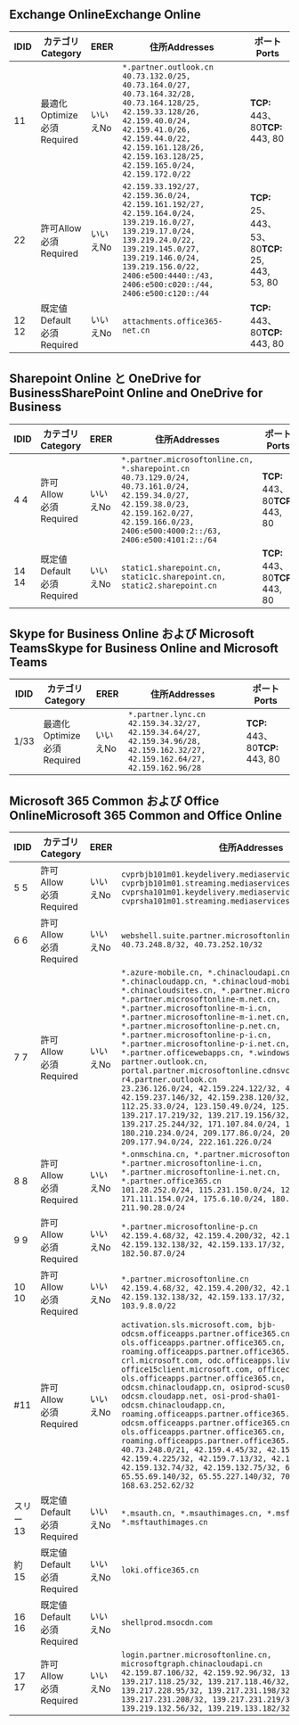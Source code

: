 <!--THIS FILE IS AUTOMATICALLY GENERATED. MANUAL CHANGES WILL BE OVERWRITTEN.-->
<!--Please contact the Office 365 Endpoints team with any questions.-->
<!--China endpoints version 2020033100-->
<!--File generated 2020-06-13 17:00:13.9786-->

## <a name="exchange-online"></a><span data-ttu-id="2726c-101">Exchange Online</span><span class="sxs-lookup"><span data-stu-id="2726c-101">Exchange Online</span></span>

<span data-ttu-id="2726c-102">ID</span><span class="sxs-lookup"><span data-stu-id="2726c-102">ID</span></span> | <span data-ttu-id="2726c-103">カテゴリ</span><span class="sxs-lookup"><span data-stu-id="2726c-103">Category</span></span> | <span data-ttu-id="2726c-104">ER</span><span class="sxs-lookup"><span data-stu-id="2726c-104">ER</span></span> | <span data-ttu-id="2726c-105">住所</span><span class="sxs-lookup"><span data-stu-id="2726c-105">Addresses</span></span> | <span data-ttu-id="2726c-106">ポート</span><span class="sxs-lookup"><span data-stu-id="2726c-106">Ports</span></span>
-- | -------------------- | -- | ---------------------------------------------------------------------------------------------------------------------------------------------------------------------------------------------------------------------------------------------- | ------------------------
<span data-ttu-id="2726c-107">1</span><span class="sxs-lookup"><span data-stu-id="2726c-107">1</span></span> | <span data-ttu-id="2726c-108">最適化</span><span class="sxs-lookup"><span data-stu-id="2726c-108">Optimize</span></span><BR><span data-ttu-id="2726c-109">必須</span><span class="sxs-lookup"><span data-stu-id="2726c-109">Required</span></span> | <span data-ttu-id="2726c-110">いいえ</span><span class="sxs-lookup"><span data-stu-id="2726c-110">No</span></span> | `*.partner.outlook.cn`<BR>`40.73.132.0/25, 40.73.164.0/27, 40.73.164.32/28, 40.73.164.128/25, 42.159.33.128/26, 42.159.40.0/24, 42.159.41.0/26, 42.159.44.0/22, 42.159.161.128/26, 42.159.163.128/25, 42.159.165.0/24, 42.159.172.0/22` | <span data-ttu-id="2726c-111">**TCP:** 443、80</span><span class="sxs-lookup"><span data-stu-id="2726c-111">**TCP:** 443, 80</span></span>
<span data-ttu-id="2726c-112">2</span><span class="sxs-lookup"><span data-stu-id="2726c-112">2</span></span> | <span data-ttu-id="2726c-113">許可</span><span class="sxs-lookup"><span data-stu-id="2726c-113">Allow</span></span><BR><span data-ttu-id="2726c-114">必須</span><span class="sxs-lookup"><span data-stu-id="2726c-114">Required</span></span> | <span data-ttu-id="2726c-115">いいえ</span><span class="sxs-lookup"><span data-stu-id="2726c-115">No</span></span> | `42.159.33.192/27, 42.159.36.0/24, 42.159.161.192/27, 42.159.164.0/24, 139.219.16.0/27, 139.219.17.0/24, 139.219.24.0/22, 139.219.145.0/27, 139.219.146.0/24, 139.219.156.0/22, 2406:e500:4440::/43, 2406:e500:c020::/44, 2406:e500:c120::/44` | <span data-ttu-id="2726c-116">**TCP:** 25、443、53、80</span><span class="sxs-lookup"><span data-stu-id="2726c-116">**TCP:** 25, 443, 53, 80</span></span>
<span data-ttu-id="2726c-117">12 </span><span class="sxs-lookup"><span data-stu-id="2726c-117">12</span></span> | <span data-ttu-id="2726c-118">既定値</span><span class="sxs-lookup"><span data-stu-id="2726c-118">Default</span></span><BR><span data-ttu-id="2726c-119">必須</span><span class="sxs-lookup"><span data-stu-id="2726c-119">Required</span></span> | <span data-ttu-id="2726c-120">いいえ</span><span class="sxs-lookup"><span data-stu-id="2726c-120">No</span></span> | `attachments.office365-net.cn` | <span data-ttu-id="2726c-121">**TCP:** 443、80</span><span class="sxs-lookup"><span data-stu-id="2726c-121">**TCP:** 443, 80</span></span>

## <a name="sharepoint-online-and-onedrive-for-business"></a><span data-ttu-id="2726c-122">Sharepoint Online と OneDrive for Business</span><span class="sxs-lookup"><span data-stu-id="2726c-122">SharePoint Online and OneDrive for Business</span></span>

<span data-ttu-id="2726c-123">ID</span><span class="sxs-lookup"><span data-stu-id="2726c-123">ID</span></span> | <span data-ttu-id="2726c-124">カテゴリ</span><span class="sxs-lookup"><span data-stu-id="2726c-124">Category</span></span> | <span data-ttu-id="2726c-125">ER</span><span class="sxs-lookup"><span data-stu-id="2726c-125">ER</span></span> | <span data-ttu-id="2726c-126">住所</span><span class="sxs-lookup"><span data-stu-id="2726c-126">Addresses</span></span> | <span data-ttu-id="2726c-127">ポート</span><span class="sxs-lookup"><span data-stu-id="2726c-127">Ports</span></span>
-- | ------------------- | -- | --------------------------------------------------------------------------------------------------------------------------------------------------------------------------------------------------- | ----------------
<span data-ttu-id="2726c-128">4 </span><span class="sxs-lookup"><span data-stu-id="2726c-128">4</span></span> | <span data-ttu-id="2726c-129">許可</span><span class="sxs-lookup"><span data-stu-id="2726c-129">Allow</span></span><BR><span data-ttu-id="2726c-130">必須</span><span class="sxs-lookup"><span data-stu-id="2726c-130">Required</span></span> | <span data-ttu-id="2726c-131">いいえ</span><span class="sxs-lookup"><span data-stu-id="2726c-131">No</span></span> | `*.partner.microsoftonline.cn, *.sharepoint.cn`<BR>`40.73.129.0/24, 40.73.161.0/24, 42.159.34.0/27, 42.159.38.0/23, 42.159.162.0/27, 42.159.166.0/23, 2406:e500:4000:2::/63, 2406:e500:4101:2::/64` | <span data-ttu-id="2726c-132">**TCP:** 443、80</span><span class="sxs-lookup"><span data-stu-id="2726c-132">**TCP:** 443, 80</span></span>
<span data-ttu-id="2726c-133">14 </span><span class="sxs-lookup"><span data-stu-id="2726c-133">14</span></span> | <span data-ttu-id="2726c-134">既定値</span><span class="sxs-lookup"><span data-stu-id="2726c-134">Default</span></span><BR><span data-ttu-id="2726c-135">必須</span><span class="sxs-lookup"><span data-stu-id="2726c-135">Required</span></span> | <span data-ttu-id="2726c-136">いいえ</span><span class="sxs-lookup"><span data-stu-id="2726c-136">No</span></span> | `static1.sharepoint.cn, static1c.sharepoint.cn, static2.sharepoint.cn` | <span data-ttu-id="2726c-137">**TCP:** 443、80</span><span class="sxs-lookup"><span data-stu-id="2726c-137">**TCP:** 443, 80</span></span>

## <a name="skype-for-business-online-and-microsoft-teams"></a><span data-ttu-id="2726c-138">Skype for Business Online および Microsoft Teams</span><span class="sxs-lookup"><span data-stu-id="2726c-138">Skype for Business Online and Microsoft Teams</span></span>

<span data-ttu-id="2726c-139">ID</span><span class="sxs-lookup"><span data-stu-id="2726c-139">ID</span></span> | <span data-ttu-id="2726c-140">カテゴリ</span><span class="sxs-lookup"><span data-stu-id="2726c-140">Category</span></span> | <span data-ttu-id="2726c-141">ER</span><span class="sxs-lookup"><span data-stu-id="2726c-141">ER</span></span> | <span data-ttu-id="2726c-142">住所</span><span class="sxs-lookup"><span data-stu-id="2726c-142">Addresses</span></span> | <span data-ttu-id="2726c-143">ポート</span><span class="sxs-lookup"><span data-stu-id="2726c-143">Ports</span></span>
-- | -------------------- | -- | -------------------------------------------------------------------------------------------------------------------------------- | ----------------
<span data-ttu-id="2726c-144">1/3</span><span class="sxs-lookup"><span data-stu-id="2726c-144">3</span></span> | <span data-ttu-id="2726c-145">最適化</span><span class="sxs-lookup"><span data-stu-id="2726c-145">Optimize</span></span><BR><span data-ttu-id="2726c-146">必須</span><span class="sxs-lookup"><span data-stu-id="2726c-146">Required</span></span> | <span data-ttu-id="2726c-147">いいえ</span><span class="sxs-lookup"><span data-stu-id="2726c-147">No</span></span> | `*.partner.lync.cn`<BR>`42.159.34.32/27, 42.159.34.64/27, 42.159.34.96/28, 42.159.162.32/27, 42.159.162.64/27, 42.159.162.96/28` | <span data-ttu-id="2726c-148">**TCP:** 443、80</span><span class="sxs-lookup"><span data-stu-id="2726c-148">**TCP:** 443, 80</span></span>

## <a name="microsoft-365-common-and-office-online"></a><span data-ttu-id="2726c-149">Microsoft 365 Common および Office Online</span><span class="sxs-lookup"><span data-stu-id="2726c-149">Microsoft 365 Common and Office Online</span></span>

<span data-ttu-id="2726c-150">ID</span><span class="sxs-lookup"><span data-stu-id="2726c-150">ID</span></span> | <span data-ttu-id="2726c-151">カテゴリ</span><span class="sxs-lookup"><span data-stu-id="2726c-151">Category</span></span> | <span data-ttu-id="2726c-152">ER</span><span class="sxs-lookup"><span data-stu-id="2726c-152">ER</span></span> | <span data-ttu-id="2726c-153">住所</span><span class="sxs-lookup"><span data-stu-id="2726c-153">Addresses</span></span> | <span data-ttu-id="2726c-154">ポート</span><span class="sxs-lookup"><span data-stu-id="2726c-154">Ports</span></span>
-- | ------------------- | -- | ---------------------------------------------------------------------------------------------------------------------------------------------------------------------------------------------------------------------------------------------------------------------------------------------------------------------------------------------------------------------------------------------------------------------------------------------------------------------------------------------------------------------------------------------------------------------------------------------------------------------------------------------------------------------------------------------------------------------------------------------------------------------------------------------------------------------------------------------------------------------------- | ----------------
<span data-ttu-id="2726c-155">5 </span><span class="sxs-lookup"><span data-stu-id="2726c-155">5</span></span> | <span data-ttu-id="2726c-156">許可</span><span class="sxs-lookup"><span data-stu-id="2726c-156">Allow</span></span><BR><span data-ttu-id="2726c-157">必須</span><span class="sxs-lookup"><span data-stu-id="2726c-157">Required</span></span> | <span data-ttu-id="2726c-158">いいえ</span><span class="sxs-lookup"><span data-stu-id="2726c-158">No</span></span> | `cvprbjb101m01.keydelivery.mediaservices.chinacloudapi.cn, cvprbjb101m01.streaming.mediaservices.chinacloudapi.cn, cvprsha101m01.keydelivery.mediaservices.chinacloudapi.cn, cvprsha101m01.streaming.mediaservices.chinacloudapi.cn` | <span data-ttu-id="2726c-159">**TCP:** 443、80</span><span class="sxs-lookup"><span data-stu-id="2726c-159">**TCP:** 443, 80</span></span>
<span data-ttu-id="2726c-160">6 </span><span class="sxs-lookup"><span data-stu-id="2726c-160">6</span></span> | <span data-ttu-id="2726c-161">許可</span><span class="sxs-lookup"><span data-stu-id="2726c-161">Allow</span></span><BR><span data-ttu-id="2726c-162">必須</span><span class="sxs-lookup"><span data-stu-id="2726c-162">Required</span></span> | <span data-ttu-id="2726c-163">いいえ</span><span class="sxs-lookup"><span data-stu-id="2726c-163">No</span></span> | `webshell.suite.partner.microsoftonline.cn`<BR>`40.73.248.8/32, 40.73.252.10/32` | <span data-ttu-id="2726c-164">**TCP:** 443、80</span><span class="sxs-lookup"><span data-stu-id="2726c-164">**TCP:** 443, 80</span></span>
<span data-ttu-id="2726c-165">7 </span><span class="sxs-lookup"><span data-stu-id="2726c-165">7</span></span> | <span data-ttu-id="2726c-166">許可</span><span class="sxs-lookup"><span data-stu-id="2726c-166">Allow</span></span><BR><span data-ttu-id="2726c-167">必須</span><span class="sxs-lookup"><span data-stu-id="2726c-167">Required</span></span> | <span data-ttu-id="2726c-168">いいえ</span><span class="sxs-lookup"><span data-stu-id="2726c-168">No</span></span> | `*.azure-mobile.cn, *.chinacloudapi.cn, *.chinacloudapp.cn, *.chinacloud-mobile.cn, *.chinacloudsites.cn, *.partner.microsoftonline-m.cn, *.partner.microsoftonline-m.net.cn, *.partner.microsoftonline-m-i.cn, *.partner.microsoftonline-m-i.net.cn, *.partner.microsoftonline-p.net.cn, *.partner.microsoftonline-p-i.cn, *.partner.microsoftonline-p-i.net.cn, *.partner.officewebapps.cn, *.windowsazure.cn, partner.outlook.cn, portal.partner.microsoftonline.cdnsvc.com, r4.partner.outlook.cn`<BR>`23.236.126.0/24, 42.159.224.122/32, 42.159.233.91/32, 42.159.237.146/32, 42.159.238.120/32, 58.68.168.0/24, 112.25.33.0/24, 123.150.49.0/24, 125.65.247.0/24, 139.217.17.219/32, 139.217.19.156/32, 139.217.21.3/32, 139.217.25.244/32, 171.107.84.0/24, 180.210.232.0/24, 180.210.234.0/24, 209.177.86.0/24, 209.177.90.0/24, 209.177.94.0/24, 222.161.226.0/24` | <span data-ttu-id="2726c-169">**TCP:** 443、80</span><span class="sxs-lookup"><span data-stu-id="2726c-169">**TCP:** 443, 80</span></span>
<span data-ttu-id="2726c-170">8 </span><span class="sxs-lookup"><span data-stu-id="2726c-170">8</span></span> | <span data-ttu-id="2726c-171">許可</span><span class="sxs-lookup"><span data-stu-id="2726c-171">Allow</span></span><BR><span data-ttu-id="2726c-172">必須</span><span class="sxs-lookup"><span data-stu-id="2726c-172">Required</span></span> | <span data-ttu-id="2726c-173">いいえ</span><span class="sxs-lookup"><span data-stu-id="2726c-173">No</span></span> | `*.onmschina.cn, *.partner.microsoftonline.net.cn, *.partner.microsoftonline-i.cn, *.partner.microsoftonline-i.net.cn, *.partner.office365.cn`<BR>`101.28.252.0/24, 115.231.150.0/24, 123.235.32.0/24, 171.111.154.0/24, 175.6.10.0/24, 180.210.229.0/24, 211.90.28.0/24` | <span data-ttu-id="2726c-174">**TCP:** 443、80</span><span class="sxs-lookup"><span data-stu-id="2726c-174">**TCP:** 443, 80</span></span>
<span data-ttu-id="2726c-175">9 </span><span class="sxs-lookup"><span data-stu-id="2726c-175">9</span></span> | <span data-ttu-id="2726c-176">許可</span><span class="sxs-lookup"><span data-stu-id="2726c-176">Allow</span></span><BR><span data-ttu-id="2726c-177">必須</span><span class="sxs-lookup"><span data-stu-id="2726c-177">Required</span></span> | <span data-ttu-id="2726c-178">いいえ</span><span class="sxs-lookup"><span data-stu-id="2726c-178">No</span></span> | `*.partner.microsoftonline-p.cn`<BR>`42.159.4.68/32, 42.159.4.200/32, 42.159.7.156/32, 42.159.132.138/32, 42.159.133.17/32, 42.159.135.78/32, 182.50.87.0/24` | <span data-ttu-id="2726c-179">**TCP:** 443、80</span><span class="sxs-lookup"><span data-stu-id="2726c-179">**TCP:** 443, 80</span></span>
<span data-ttu-id="2726c-180">10  </span><span class="sxs-lookup"><span data-stu-id="2726c-180">10</span></span> | <span data-ttu-id="2726c-181">許可</span><span class="sxs-lookup"><span data-stu-id="2726c-181">Allow</span></span><BR><span data-ttu-id="2726c-182">必須</span><span class="sxs-lookup"><span data-stu-id="2726c-182">Required</span></span> | <span data-ttu-id="2726c-183">いいえ</span><span class="sxs-lookup"><span data-stu-id="2726c-183">No</span></span> | `*.partner.microsoftonline.cn`<BR>`42.159.4.68/32, 42.159.4.200/32, 42.159.7.156/32, 42.159.132.138/32, 42.159.133.17/32, 42.159.135.78/32, 103.9.8.0/22` | <span data-ttu-id="2726c-184">**TCP:** 443、80</span><span class="sxs-lookup"><span data-stu-id="2726c-184">**TCP:** 443, 80</span></span>
<span data-ttu-id="2726c-185">#</span><span class="sxs-lookup"><span data-stu-id="2726c-185">11</span></span> | <span data-ttu-id="2726c-186">許可</span><span class="sxs-lookup"><span data-stu-id="2726c-186">Allow</span></span><BR><span data-ttu-id="2726c-187">必須</span><span class="sxs-lookup"><span data-stu-id="2726c-187">Required</span></span> | <span data-ttu-id="2726c-188">いいえ</span><span class="sxs-lookup"><span data-stu-id="2726c-188">No</span></span> | `activation.sls.microsoft.com, bjb-odcsm.officeapps.partner.office365.cn, bjb-ols.officeapps.partner.office365.cn, bjb-roaming.officeapps.partner.office365.cn, crl.microsoft.com, odc.officeapps.live.com, office15client.microsoft.com, officecdn.microsoft.com, ols.officeapps.partner.office365.cn, osi-prod-bjb01-odcsm.chinacloudapp.cn, osiprod-scus01-odcsm.cloudapp.net, osi-prod-sha01-odcsm.chinacloudapp.cn, roaming.officeapps.partner.office365.cn, sha-odcsm.officeapps.partner.office365.cn, sha-ols.officeapps.partner.office365.cn, sha-roaming.officeapps.partner.office365.cn`<BR>`40.73.248.0/21, 42.159.4.45/32, 42.159.4.50/32, 42.159.4.225/32, 42.159.7.13/32, 42.159.132.73/32, 42.159.132.74/32, 42.159.132.75/32, 65.52.98.231/32, 65.55.69.140/32, 65.55.227.140/32, 70.37.81.47/32, 168.63.252.62/32` | <span data-ttu-id="2726c-189">**TCP:** 443、80</span><span class="sxs-lookup"><span data-stu-id="2726c-189">**TCP:** 443, 80</span></span>
<span data-ttu-id="2726c-190">スリー</span><span class="sxs-lookup"><span data-stu-id="2726c-190">13</span></span> | <span data-ttu-id="2726c-191">既定値</span><span class="sxs-lookup"><span data-stu-id="2726c-191">Default</span></span><BR><span data-ttu-id="2726c-192">必須</span><span class="sxs-lookup"><span data-stu-id="2726c-192">Required</span></span> | <span data-ttu-id="2726c-193">いいえ</span><span class="sxs-lookup"><span data-stu-id="2726c-193">No</span></span> | `*.msauth.cn, *.msauthimages.cn, *.msftauth.cn, *.msftauthimages.cn` | <span data-ttu-id="2726c-194">**TCP:** 443、80</span><span class="sxs-lookup"><span data-stu-id="2726c-194">**TCP:** 443, 80</span></span>
<span data-ttu-id="2726c-195">約</span><span class="sxs-lookup"><span data-stu-id="2726c-195">15</span></span> | <span data-ttu-id="2726c-196">既定値</span><span class="sxs-lookup"><span data-stu-id="2726c-196">Default</span></span><BR><span data-ttu-id="2726c-197">必須</span><span class="sxs-lookup"><span data-stu-id="2726c-197">Required</span></span> | <span data-ttu-id="2726c-198">いいえ</span><span class="sxs-lookup"><span data-stu-id="2726c-198">No</span></span> | `loki.office365.cn` | <span data-ttu-id="2726c-199">**TCP:** 443</span><span class="sxs-lookup"><span data-stu-id="2726c-199">**TCP:** 443</span></span>
<span data-ttu-id="2726c-200">16 </span><span class="sxs-lookup"><span data-stu-id="2726c-200">16</span></span> | <span data-ttu-id="2726c-201">既定値</span><span class="sxs-lookup"><span data-stu-id="2726c-201">Default</span></span><BR><span data-ttu-id="2726c-202">必須</span><span class="sxs-lookup"><span data-stu-id="2726c-202">Required</span></span> | <span data-ttu-id="2726c-203">いいえ</span><span class="sxs-lookup"><span data-stu-id="2726c-203">No</span></span> | `shellprod.msocdn.com` | <span data-ttu-id="2726c-204">**TCP:** 443</span><span class="sxs-lookup"><span data-stu-id="2726c-204">**TCP:** 443</span></span>
<span data-ttu-id="2726c-205">17 </span><span class="sxs-lookup"><span data-stu-id="2726c-205">17</span></span> | <span data-ttu-id="2726c-206">許可</span><span class="sxs-lookup"><span data-stu-id="2726c-206">Allow</span></span><BR><span data-ttu-id="2726c-207">必須</span><span class="sxs-lookup"><span data-stu-id="2726c-207">Required</span></span> | <span data-ttu-id="2726c-208">いいえ</span><span class="sxs-lookup"><span data-stu-id="2726c-208">No</span></span> | `login.partner.microsoftonline.cn, microsoftgraph.chinacloudapi.cn`<BR>`42.159.87.106/32, 42.159.92.96/32, 139.217.115.121/32, 139.217.118.25/32, 139.217.118.46/32, 139.217.118.54/32, 139.217.228.95/32, 139.217.231.198/32, 139.217.231.208/32, 139.217.231.219/32, 139.219.132.56/32, 139.219.133.182/32` | <span data-ttu-id="2726c-209">**TCP:** 443、80</span><span class="sxs-lookup"><span data-stu-id="2726c-209">**TCP:** 443, 80</span></span>
